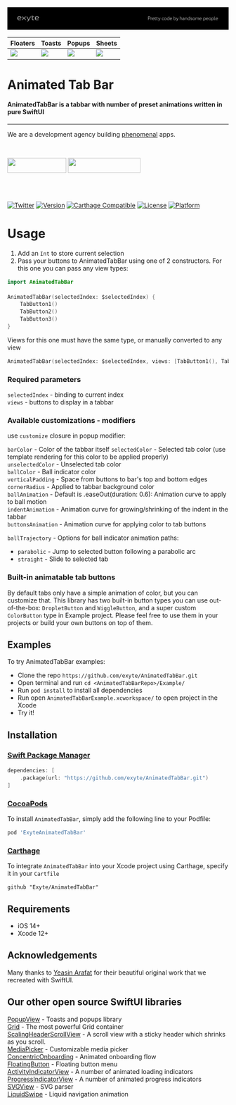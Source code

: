 <img src="https://raw.githubusercontent.com/exyte/media/master/common/header.png">
<table>
    <thead>
        <tr>
            <th>Floaters</th>
            <th>Toasts</th>
            <th>Popups</th>
            <th>Sheets</th>
        </tr>
    </thead>
    <tbody>
        <tr>
            <td>
                <img src="https://raw.githubusercontent.com/exyte/media/master/AnimatedTabBar/1.gif" />
            </td>
            <td>
                <img src="https://raw.githubusercontent.com/exyte/media/master/AnimatedTabBar/2.gif" />
            </td>
            <td>
                <img src="https://raw.githubusercontent.com/exyte/media/master/AnimatedTabBar/3.gif" />
            </td>
            <td>
                <img src="https://raw.githubusercontent.com/exyte/media/master/AnimatedTabBar/4.gif" />
            </td>
        </tr>
    </tbody>
</table>

<p><h1 align="left">Animated Tab Bar</h1></p>

<p><h4>AnimatedTabBar is a tabbar with number of preset animations written in pure SwiftUI</h4></p>

___

<p> We are a development agency building
  <a href="https://clutch.co/profile/exyte#review-731233?utm_medium=referral&utm_source=github.com&utm_campaign=phenomenal_to_clutch">phenomenal</a> apps.</p>

</br>

<a href="https://exyte.com/contacts"><img src="https://i.imgur.com/vGjsQPt.png" width="134" height="34"></a> <a href="https://twitter.com/exyteHQ"><img src="https://i.imgur.com/DngwSn1.png" width="165" height="34"></a>

</br></br>

[![Twitter](https://img.shields.io/badge/Twitter-@exyteHQ-blue.svg?style=flat)](http://twitter.com/exyteHQ)
[![Version](https://img.shields.io/cocoapods/v/ExyteAnimatedTabBar.svg?style=flat)](http://cocoapods.org/pods/ExyteAnimatedTabBar)
[![Carthage Compatible](https://img.shields.io/badge/Carthage-compatible-0473B3.svg?style=flat)](https://github.com/Carthage/Carthage)
[![License](https://img.shields.io/cocoapods/l/ExyteAnimatedTabBar.svg?style=flat)](http://cocoapods.org/pods/ExyteAnimatedTabBar)
[![Platform](https://img.shields.io/cocoapods/p/ExyteAnimatedTabBar.svg?style=flat)](http://cocoapods.org/pods/ExyteAnimatedTabBar)

# Usage
1. Add an `Int` to store current selection    
2. Pass your buttons to AnimatedTabBar using one of 2 constructors. For this one you can pass any view types:  
```swift
import AnimatedTabBar

AnimatedTabBar(selectedIndex: $selectedIndex) {
    TabButton1()
    TabButton2()
    TabButton3()
}
```
Views for this one must have the same type, or manually converted to any view
```swift
AnimatedTabBar(selectedIndex: $selectedIndex, views: [TabButton1(), TabButton2(), TabButton3()])
```

### Required parameters 
`selectedIndex` - binding to current index     
`views` - buttons to display in a tabbar  

### Available customizations - modifiers
use `customize` closure in popup modifier:

`barColor` - Color of the tabbar itself
`selectedColor` - Selected tab color (use template rendering for this color to be applied properly)    
`unselectedColor` - Unselected tab color     
`ballColor` - Ball indicator color    
`verticalPadding` - Space from buttons to bar's top and bottom edges    
`cornerRadius` - Applied to tabbar background color     
`ballAnimation` - Default is .easeOut(duration: 0.6): Animation curve to apply to ball motion   
`indentAnimation` - Animation curve for growing/shrinking of the indent in the tabbar       
`buttonsAnimation` - Animation curve for applying color to tab buttons    

`ballTrajectory` - Options for ball indicator animation paths:     
- `parabolic`  - Jump to selected button following a parabolic arc     
- `straight` - Slide to selected tab        

### Built-in animatable tab buttons
By default tabs only have a simple animation of color, but you can customize that. This library has two built-in button types you can use out-of-the-box: `DropletButton` and `WiggleButton`, and a super custom `ColorButton` type in Example project. Please feel free to use them in your projects or build your own buttons on top of them.

## Examples

To try AnimatedTabBar examples:
- Clone the repo `https://github.com/exyte/AnimatedTabBar.git`
- Open terminal and run `cd <AnimatedTabBarRepo>/Example/`
- Run `pod install` to install all dependencies
- Run open `AnimatedTabBarExample.xcworkspace/` to open project in the Xcode
- Try it!

## Installation

### [Swift Package Manager](https://swift.org/package-manager/)

```swift
dependencies: [
    .package(url: "https://github.com/exyte/AnimatedTabBar.git")
]
```

### [CocoaPods](http://cocoapods.org)

To install `AnimatedTabBar`, simply add the following line to your Podfile:

```ruby
pod 'ExyteAnimatedTabBar'
```

### [Carthage](http://github.com/Carthage/Carthage)

To integrate `AnimatedTabBar` into your Xcode project using Carthage, specify it in your `Cartfile`

```ogdl
github "Exyte/AnimatedTabBar"
```

## Requirements

* iOS 14+
* Xcode 12+ 

## Acknowledgements

Many thanks to [Yeasin Arafat](https://dribbble.com/shots/14883627-Tab-Bar-Animation) for their beautiful original work that we recreated with SwiftUI.

## Our other open source SwiftUI libraries
[PopupView](https://github.com/exyte/PopupView) - Toasts and popups library    
[Grid](https://github.com/exyte/Grid) - The most powerful Grid container    
[ScalingHeaderScrollView](https://github.com/exyte/ScalingHeaderScrollView) - A scroll view with a sticky header which shrinks as you scroll.    
[MediaPicker](https://github.com/exyte/mediapicker) - Customizable media picker     
[ConcentricOnboarding](https://github.com/exyte/ConcentricOnboarding) - Animated onboarding flow    
[FloatingButton](https://github.com/exyte/FloatingButton) - Floating button menu    
[ActivityIndicatorView](https://github.com/exyte/ActivityIndicatorView) - A number of animated loading indicators    
[ProgressIndicatorView](https://github.com/exyte/ProgressIndicatorView) - A number of animated progress indicators    
[SVGView](https://github.com/exyte/SVGView) - SVG parser    
[LiquidSwipe](https://github.com/exyte/LiquidSwipe) - Liquid navigation animation    
